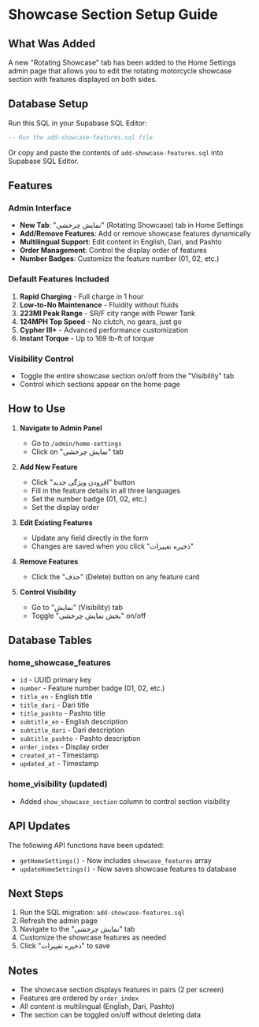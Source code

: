 # Showcase Section Setup Guide

## What Was Added

A new "Rotating Showcase" tab has been added to the Home Settings admin page that allows you to edit the rotating motorcycle showcase section with features displayed on both sides.

## Database Setup

Run this SQL in your Supabase SQL Editor:

```sql
-- Run the add-showcase-features.sql file
```

Or copy and paste the contents of `add-showcase-features.sql` into Supabase SQL Editor.

## Features

### Admin Interface
- **New Tab**: "نمایش چرخشی" (Rotating Showcase) tab in Home Settings
- **Add/Remove Features**: Add or remove showcase features dynamically
- **Multilingual Support**: Edit content in English, Dari, and Pashto
- **Order Management**: Control the display order of features
- **Number Badges**: Customize the feature number (01, 02, etc.)

### Default Features Included
1. **Rapid Charging** - Full charge in 1 hour
2. **Low-to-No Maintenance** - Fluidity without fluids
3. **223MI Peak Range** - SR/F city range with Power Tank
4. **124MPH Top Speed** - No clutch, no gears, just go
5. **Cypher III+** - Advanced performance customization
6. **Instant Torque** - Up to 169 lb-ft of torque

### Visibility Control
- Toggle the entire showcase section on/off from the "Visibility" tab
- Control which sections appear on the home page

## How to Use

1. **Navigate to Admin Panel**
   - Go to `/admin/home-settings`
   - Click on "نمایش چرخشی" tab

2. **Add New Feature**
   - Click "افزودن ویژگی جدید" button
   - Fill in the feature details in all three languages
   - Set the number badge (01, 02, etc.)
   - Set the display order

3. **Edit Existing Features**
   - Update any field directly in the form
   - Changes are saved when you click "ذخیره تغییرات"

4. **Remove Features**
   - Click the "حذف" (Delete) button on any feature card

5. **Control Visibility**
   - Go to "نمایش" (Visibility) tab
   - Toggle "بخش نمایش چرخشی" on/off

## Database Tables

### home_showcase_features
- `id` - UUID primary key
- `number` - Feature number badge (01, 02, etc.)
- `title_en` - English title
- `title_dari` - Dari title
- `title_pashto` - Pashto title
- `subtitle_en` - English description
- `subtitle_dari` - Dari description
- `subtitle_pashto` - Pashto description
- `order_index` - Display order
- `created_at` - Timestamp
- `updated_at` - Timestamp

### home_visibility (updated)
- Added `show_showcase_section` column to control section visibility

## API Updates

The following API functions have been updated:

- `getHomeSettings()` - Now includes `showcase_features` array
- `updateHomeSettings()` - Now saves showcase features to database

## Next Steps

1. Run the SQL migration: `add-showcase-features.sql`
2. Refresh the admin page
3. Navigate to the "نمایش چرخشی" tab
4. Customize the showcase features as needed
5. Click "ذخیره تغییرات" to save

## Notes

- The showcase section displays features in pairs (2 per screen)
- Features are ordered by `order_index`
- All content is multilingual (English, Dari, Pashto)
- The section can be toggled on/off without deleting data
